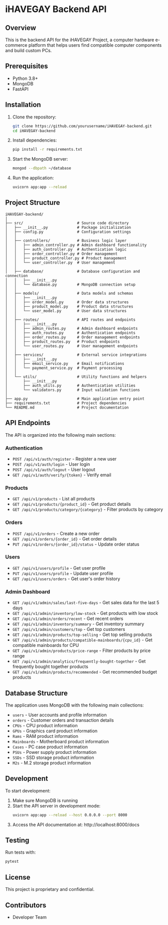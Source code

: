 # iHAVEGAY Backend API

## Overview

This is the backend API for the iHAVEGAY Project, a computer hardware e-commerce platform that helps users find compatible computer components and build custom PCs.

## Prerequisites

- Python 3.8+
- MongoDB
- FastAPI

## Installation

1. Clone the repository:

   ```bash
   git clone https://github.com/yourusername/iHAVEGAY-backend.git
   cd iHAVEGAY-backend
   ```
2. Install dependencies:

   ```bash
   pip install -r requirements.txt
   ```
3. Start the MongoDB server:

   ```bash
   mongod --dbpath ~/database
   ```
4. Run the application:

   ```bash
   uvicorn app:app --reload
   ```

## Project Structure

```
iHAVEGAY-backend/
│
├── src/                        # Source code directory
│   ├── __init__.py             # Package initialization
│   ├── config.py               # Configuration settings
│   │
│   ├── controllers/            # Business logic layer
│   │   ├── admin_controller.py # Admin dashboard functionality
│   │   ├── auth_controller.py  # Authentication logic
│   │   ├── order_controller.py # Order management
│   │   ├── product_controller.py # Product management
│   │   └── user_controller.py  # User management
│   │
│   ├── database/               # Database configuration and connection
│   │   ├── __init__.py
│   │   └── database.py         # MongoDB connection setup
│   │
│   ├── models/                 # Data models and schemas
│   │   ├── __init__.py
│   │   ├── order_model.py      # Order data structures
│   │   ├── product_model.py    # Product data structures
│   │   └── user_model.py       # User data structures
│   │
│   ├── routes/                 # API routes and endpoints
│   │   ├── __init__.py
│   │   ├── admin_routes.py     # Admin dashboard endpoints
│   │   ├── auth_routes.py      # Authentication endpoints
│   │   ├── order_routes.py     # Order management endpoints
│   │   ├── product_routes.py   # Product endpoints
│   │   └── user_routes.py      # User management endpoints
│   │
│   ├── services/               # External service integrations
│   │   ├── __init__.py
│   │   ├── email_service.py    # Email notifications
│   │   └── payment_service.py  # Payment processing
│   │
│   └── utils/                  # Utility functions and helpers
│       ├── __init__.py
│       ├── auth_utils.py       # Authentication utilities
│       └── validators.py       # Input validation functions
│
├── app.py                      # Main application entry point
├── requirements.txt            # Project dependencies
└── README.md                   # Project documentation
```

## API Endpoints

The API is organized into the following main sections:

### Authentication

- `POST /api/v1/auth/register` - Register a new user
- `POST /api/v1/auth/login` - User login
- `POST /api/v1/auth/logout` - User logout
- `GET /api/v1/auth/verify/{token}` - Verify email

### Products

- `GET /api/v1/products` - List all products
- `GET /api/v1/products/{product_id}` - Get product details
- `GET /api/v1/products/category/{category}` - Filter products by category

### Orders

- `POST /api/v1/orders` - Create a new order
- `GET /api/v1/orders/{order_id}` - Get order details
- `PUT /api/v1/orders/{order_id}/status` - Update order status

### Users

- `GET /api/v1/users/profile` - Get user profile
- `PUT /api/v1/users/profile` - Update user profile
- `GET /api/v1/users/orders` - Get user's order history

### Admin Dashboard

- `GET /api/v1/admin/sales/last-five-days` - Get sales data for the last 5 days
- `GET /api/v1/admin/inventory/low-stock` - Get products with low stock
- `GET /api/v1/admin/orders/recent` - Get recent orders
- `GET /api/v1/admin/inventory/summary` - Get inventory summary
- `GET /api/v1/admin/customers/top` - Get top customers
- `GET /api/v1/admin/products/top-selling` - Get top selling products
- `GET /api/v1/admin/products/compatible-mainboards/{cpu_id}` - Get compatible mainboards for CPU
- `GET /api/v1/admin/products/price-range` - Filter products by price range
- `GET /api/v1/admin/analytics/frequently-bought-together` - Get frequently bought together products
- `GET /api/v1/admin/products/recommended` - Get recommended budget products

## Database Structure

The application uses MongoDB with the following main collections:

- `users` - User accounts and profile information
- `orders` - Customer orders and transaction details
- `CPUs` - CPU product information
- `GPUs` - Graphics card product information
- `Rams` - RAM product information
- `Mainboards` - Motherboard product information
- `Cases` - PC case product information
- `PSUs` - Power supply product information
- `SSDs` - SSD storage product information
- `M2s` - M.2 storage product information

## Development

To start development:

1. Make sure MongoDB is running
2. Start the API server in development mode:
   ```bash
   uvicorn app:app --reload --host 0.0.0.0 --port 8000
   ```
3. Access the API documentation at: http://localhost:8000/docs

## Testing

Run tests with:

```bash
pytest
```

## License

This project is proprietary and confidential.

## Contributors

- Developer Team
